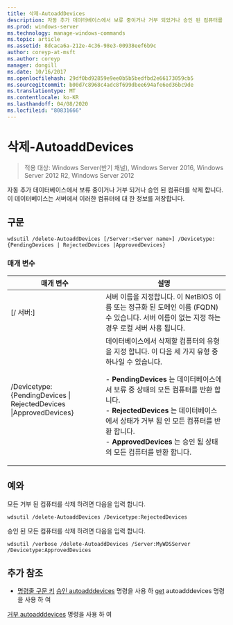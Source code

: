 ```yaml
---
title: 삭제-AutoaddDevices
description: 자동 추가 데이터베이스에서 보류 중이거나 거부 되었거나 승인 된 컴퓨터를 삭제 하는 delete AutoaddDevices에 대 한 Windows 명령 항목입니다.
ms.prod: windows-server
ms.technology: manage-windows-commands
ms.topic: article
ms.assetid: 8dcaca6a-212e-4c36-98e3-00938eef6b9c
author: coreyp-at-msft
ms.author: coreyp
manager: dongill
ms.date: 10/16/2017
ms.openlocfilehash: 29df0bd92859e9ee0b5b5bedfbd2e66173059cb5
ms.sourcegitcommit: b00d7c8968c4adc8f699dbee694afe6ed36bc9de
ms.translationtype: MT
ms.contentlocale: ko-KR
ms.lasthandoff: 04/08/2020
ms.locfileid: "80831666"
---
```

# <a name="delete-autoadddevices"></a>삭제-AutoaddDevices

>적용 대상: Windows Server(반기 채널), Windows Server 2016, Windows Server 2012 R2, Windows Server 2012

자동 추가 데이터베이스에서 보류 중이거나 거부 되거나 승인 된 컴퓨터를 삭제 합니다. 이 데이터베이스는 서버에서 이러한 컴퓨터에 대 한 정보를 저장합니다.

## <a name="syntax"></a>구문
```
wdsutil /delete-AutoaddDevices [/Server:<Server name>] /Devicetype:{PendingDevices | RejectedDevices |ApprovedDevices}
```
### <a name="parameters"></a>매개 변수
|매개 변수|설명|
|-------|--------|
|[/ 서버:<Server name>]|서버 이름을 지정합니다. 이 NetBIOS 이름 또는 정규화 된 도메인 이름 (FQDN) 수 있습니다. 서버 이름이 없는 지정 하는 경우 로컬 서버 사용 됩니다.|
|/Devicetype: {PendingDevices &#124; RejectedDevices &#124;ApprovedDevices}|데이터베이스에서 삭제할 컴퓨터의 유형을 지정 합니다. 이 다음 세 가지 유형 중 하나일 수 있습니다.<p>-   **PendingDevices** 는 데이터베이스에서 보류 중 상태의 모든 컴퓨터를 반환 합니다.<br />-   **RejectedDevices** 는 데이터베이스에서 상태가 거부 됨 인 모든 컴퓨터를 반환 합니다.<br />-   **ApprovedDevices** 는 승인 됨 상태의 모든 컴퓨터를 반환 합니다.|
## <a name="examples"></a><a name=BKMK_examples></a>예와
모든 거부 된 컴퓨터를 삭제 하려면 다음을 입력 합니다.
```
wdsutil /delete-AutoaddDevices /Devicetype:RejectedDevices
```
승인 된 모든 컴퓨터를 삭제 하려면 다음을 입력 합니다.
```
wdsutil /verbose /delete-AutoaddDevices /Server:MyWDSServer /Devicetype:ApprovedDevices
```
## <a name="additional-references"></a>추가 참조
- [명령줄 구문 키](command-line-syntax-key.md) [승인 autoadddevices](using-the-approve-autoadddevices-command.md) 명령을 사용 하
[get](using-the-get-autoadddevices-command.md) autoadddevices 명령을 사용 하 여

[거부 autoadddevices](using-the-reject-autoadddevices-command.md) 명령을 사용 하 여
